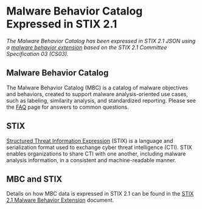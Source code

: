 # Malware Behavior Catalog Expressed in STIX 2.1 #

*The Malware Behavior Catalog has been expressed in STIX 2.1 JSON using a [malware behavior extension](https://github.com/oasis-open/cti-stix-common-objects/tree/main/extension-definition-specifications) based on the STIX 2.1 Committee Specification 03 (CS03).*

## Malware Behavior Catalog ##

The Malware Behavior Catalog (MBC) is a catalog of malware objectives and behaviors, created to support malware analysis-oriented use cases, such as labeling, similarity analysis, and standardized reporting. Please see the [FAQ](https://github.com/MBCProject/mbc-markdown/blob/main/yfaq/README.md) page for answers to common questions.

## STIX ##

[Structured Threat Information Expression](https://oasis-open.github.io/cti-documentation/) (STIX) is a language and serialization format used to exchange cyber threat intelligence (CTI). STIX enables organizations to share CTI with one another, including malware analysis information, in a consistent and machine-readable manner.

## MBC and STIX ##

Details on how MBC data is expressed in STIX 2.1 can be found in the [STIX 2.1 Malware Behavior Extension](https://github.com/rpiazza/cti-stix-common-objects/blob/mbc_objects/extension-definition-specifications/mbc/MBC%20STIX%202.1%20Extension%20Definition%20Object.docx) document.
